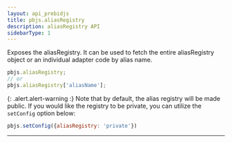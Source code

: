 ```yaml
---
layout: api_prebidjs
title: pbjs.aliasRegistry
description: aliasRegistry API
sidebarType: 1
---
```



Exposes the aliasRegistry. It can be used to fetch the entire aliasRegistry object or an individual adapter code by alias name.

```javascript
pbjs.aliasRegistry; 
// or 
pbjs.aliasRegistry['aliasName'];
```

{: .alert.alert-warning :}
Note that by default, the alias registry will be made public.  If you would like the registry to be private, you can utilize the `setConfig` option below:

```javascript
pbjs.setConfig({aliasRegistry: 'private'})
```

<hr class="full-rule" />
